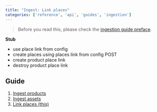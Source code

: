 ```yaml
---
title: "Ingest: Link places"
categories: ['reference', 'api', 'guides', 'ingestion']
---
```


> Before you read this, please check the [ingestion guide preface](ingestion).

**Stub**

- use place link from config
- create places using places link from config POST
- create product place link
- destroy product place link

## Guide

1. [Ingest products](ingest-products)
2. [Ingest assets](ingest-assets)
3. [Link places (this)](ingest-link-places)
